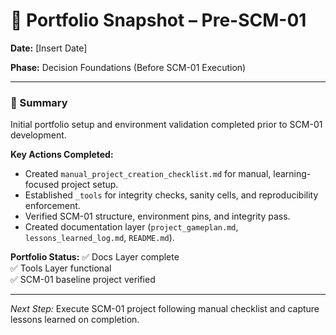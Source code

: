 # 🧭 Portfolio Snapshot – Pre-SCM-01

**Date:** [Insert Date]

**Phase:** Decision Foundations (Before SCM-01 Execution)

---

### 📘 Summary
Initial portfolio setup and environment validation completed prior to SCM-01 development.

**Key Actions Completed:**
- Created `manual_project_creation_checklist.md` for manual, learning-focused project setup.
- Established `_tools` for integrity checks, sanity cells, and reproducibility enforcement.
- Verified SCM-01 structure, environment pins, and integrity pass.
- Created documentation layer (`project_gameplan.md`, `lessons_learned_log.md`, `README.md`).

**Portfolio Status:**
✅ Docs Layer complete  
✅ Tools Layer functional  
✅ SCM-01 baseline project verified

---
*Next Step:* Execute SCM-01 project following manual checklist and capture lessons learned on completion.
